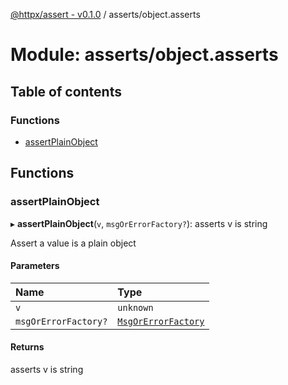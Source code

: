 [@httpx/assert - v0.1.0](../README.md) / asserts/object.asserts

# Module: asserts/object.asserts

## Table of contents

### Functions

- [assertPlainObject](asserts_object_asserts.md#assertplainobject)

## Functions

### assertPlainObject

▸ **assertPlainObject**(`v`, `msgOrErrorFactory?`): asserts v is string

Assert a value is a plain object

#### Parameters

| Name | Type |
| :------ | :------ |
| `v` | `unknown` |
| `msgOrErrorFactory?` | [`MsgOrErrorFactory`](types_internal_types.md#msgorerrorfactory) |

#### Returns

asserts v is string
